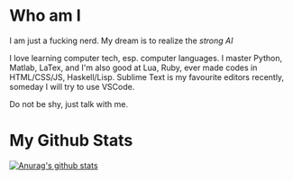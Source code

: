 # Who am I
I am just a fucking nerd.
My dream is to realize the *strong AI*

I love learning computer tech, esp. computer languages.
I master Python, Matlab, LaTex, and I'm also good at Lua, Ruby, ever made codes in HTML/CSS/JS, Haskell/Lisp.
Sublime Text is my favourite editors recently, someday I will try to use VSCode.

Do not be shy, just talk with me.

# My Github Stats
[![Anurag's github stats](https://github-readme-stats.vercel.app/api?username=freakwill&count_private=true)](https://github.com/anuraghazra/github-readme-stats)

